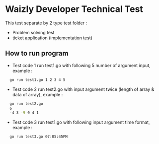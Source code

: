 
# Waizly Developer Technical Test

This test separate by 2 type test folder :
- Problem solving test
- ticket application (implementation test)


## How to run program

- Test code 1
run test1.go with following 5 number of argument input, example :

```bash
  go run test1.go 1 2 3 4 5
```

- Test code 2
run test2.go with input argument twice (length of array & data of array), example :

```bash
  go run test2.go
  6
  -4 3 -9 0 4 1
```

- Test code 3
run test1.go with following input argument time format, example :

```bash
  go run test3.go 07:05:45PM
```
    